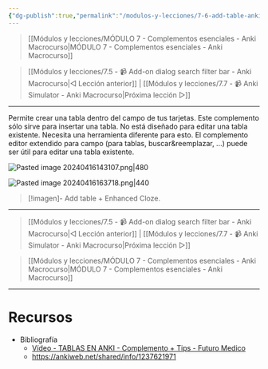 ```yaml
---
{"dg-publish":true,"permalink":"/modulos-y-lecciones/7-6-add-table-anki-macrocurso/","noteIcon":""}
---
```



> [[Módulos y lecciones/MÓDULO 7 - Complementos esenciales - Anki Macrocurso\|MÓDULO 7 - Complementos esenciales - Anki Macrocurso]]

> [[Módulos y lecciones/7.5 - 📹 Add-on dialog search filter bar - Anki Macrocurso\|◁ Lección anterior]] | [[Módulos y lecciones/7.7 - 📹 Anki Simulator - Anki Macrocurso\|Próxima lección ▷]]

---

Permite crear una tabla dentro del campo de tus tarjetas. Este complemento sólo sirve para insertar una tabla. No está diseñado para editar una tabla existente. Necesita una herramienta diferente para esto. El complemento editor extendido para campo (para tablas, buscar&reemplazar, ...) puede ser útil para editar una tabla existente. 

![Pasted image 20240416143107.png|480](/img/user/ANEXOS/Pasted%20image%2020240416143107.png)

![Pasted image 20240416163718.png|440](/img/user/ANEXOS/Pasted%20image%2020240416163718.png)

> [!imagen]- Add table + Enhanced Cloze.

---

> [[Módulos y lecciones/7.5 - 📹 Add-on dialog search filter bar - Anki Macrocurso\|◁ Lección anterior]] | [[Módulos y lecciones/7.7 - 📹 Anki Simulator - Anki Macrocurso\|Próxima lección ▷]]

> [[Módulos y lecciones/MÓDULO 7 - Complementos esenciales - Anki Macrocurso\|MÓDULO 7 - Complementos esenciales - Anki Macrocurso]]

---
# Recursos
- Bibliografía
	- [Vídeo - TABLAS EN ANKI - Complemento + Tips - Futuro Medico](https://www.youtube.com/watch?v=zJda1s8jgi0&list=PL5d9BRTY5SwV6vclHn6L4fF8I8gqnVx4W&index=15&t=116s&ab_channel=FUTUROMEDICO)
	- https://ankiweb.net/shared/info/1237621971